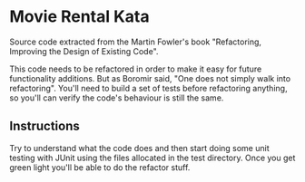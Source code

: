 Movie Rental Kata
=================

Source code extracted from the Martin Fowler's book "Refactoring, Improving the Design of Existing Code".

This code needs to be refactored in order to make it easy for future functionality additions. But as Boromir said, "One does not simply walk into refactoring".
You'll need to build a set of tests before refactoring anything, so you'll can verify the code's behaviour is still the same.

## Instructions

Try to understand what the code does and then start doing some unit testing with JUnit using the files allocated in the test directory.
Once you get green light you'll be able to do the refactor stuff.